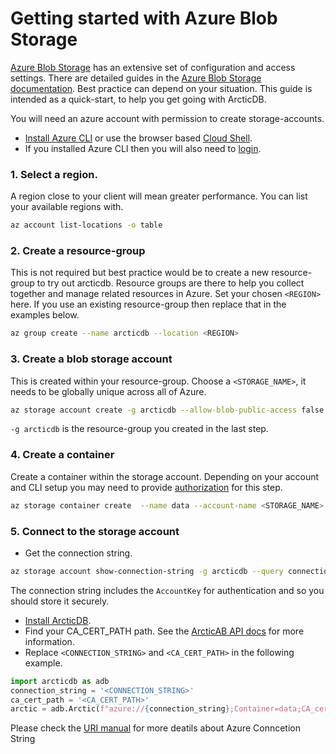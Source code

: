 # Getting started with Azure Blob Storage

[Azure Blob Storage](https://azure.microsoft.com/en-gb/products/storage/blobs) has an extensive set of configuration and access settings.
There are detailed guides in the [Azure Blob Storage documentation](https://learn.microsoft.com/en-us/azure/storage/blobs/).
Best practice can depend on your situation.
This guide is intended as a quick-start, to help you get going with ArcticDB.

You will need an azure account with permission to create storage-accounts.
- [Install Azure CLI](https://learn.microsoft.com/en-us/cli/azure/install-azure-cli) or use the browser based [Cloud Shell](https://shell.azure.com/).
- If you installed Azure CLI then you will also need to [login](https://learn.microsoft.com/en-us/cli/azure/authenticate-azure-cli).

### 1. Select a region.  
A region close to your client will mean greater performance.
You can list your available regions with.
```sh
az account list-locations -o table
```

### 2. Create a resource-group

This is not required but best practice would be to create a new resource-group to try out arcticdb.  Resource groups are there to help you collect together and manage related resources in Azure.
Set your chosen `<REGION>` here.  If you use an existing resource-group then replace that in the examples below.
```sh
az group create --name arcticdb --location <REGION>
```

### 3. Create a blob storage account 
This is created within your resource-group.  Choose a `<STORAGE_NAME>`, it needs to be globally unique across all of Azure.
```sh
az storage account create -g arcticdb --allow-blob-public-access false --sku Standard_LRS -n <STORAGE_NAME>
```
`-g arcticdb` is the resource-group you created in the last step.

### 4. Create a container
Create a container within the storage account.  Depending on your account and CLI setup you may need to provide [authorization](https://learn.microsoft.com/en-us/azure/storage/blobs/authorize-data-operations-cli) for this step.
```sh
az storage container create  --name data --account-name <STORAGE_NAME>
```

### 5. Connect to the storage account

- Get the connection string.
```sh
az storage account show-connection-string -g arcticdb --query connectionString -n <STORAGE_NAME> | sed 's,",,g'
```
The connection string includes the `AccountKey` for authentication and so you should store it securely.

- [Install ArcticDB](https://github.com/man-group/ArcticDB#readme).
- Find your CA_CERT_PATH path. See the [ArcticAB API docs](api/arctic.md#arcticdb.Arctic) for more information.
- Replace `<CONNECTION_STRING>` and `<CA_CERT_PATH>` in the following example.
```python
import arcticdb as adb
connection_string = '<CONNECTION_STRING>'
ca_cert_path = '<CA_CERT_PATH>'
arctic = adb.Arctic(f"azure://{connection_string};Container=data;CA_cert_path={ca_cert_path}")
```

Please check the [URI manual](https://docs.arcticdb.io/latest/api/arctic_uri/#azure) for more deatils about Azure Conncetion String